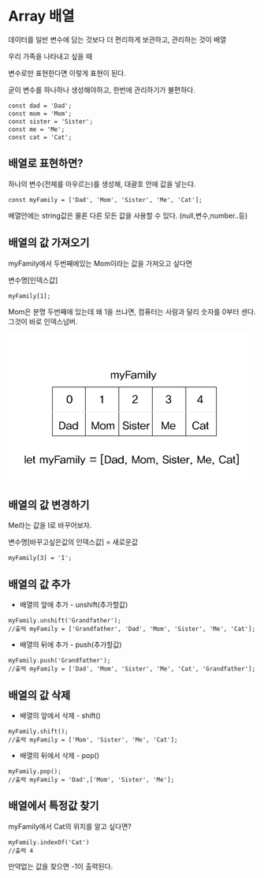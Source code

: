 # Array 배열
데이터를 일반 변수에 담는 것보다 더 편리하게 보관하고, 관리하는 것이 배열

우리 가족을 나타내고 싶을 때 

변수로만 표현한다면 이렇게 표현이 된다.

굳이 변수를 하나하나 생성해야하고, 한번에 관리하기가 불편하다.

```
const dad = 'Dad';
const mom = 'Mom';
const sister = 'Sister';
const me = 'Me';
const cat = 'Cat';
```

## 배열로 표현하면?
하나의 변수(전체를 아우르는)를 생성해, 대괄호 안에 값을 넣는다.

```
const myFamily = ['Dad', 'Mom', 'Sister', 'Me', 'Cat'];
```
배열안에는 string값은 물론 다른 모든 값을 사용할 수 있다. (null,변수,number..등)

## 배열의 값 가져오기

myFamily에서 두번째에있는 Mom이라는 값을 가져오고 싶다면

변수명[인덱스값]
```
myFamily[1];
```
Mom은 분명 두번째에 있는데 왜 1을 쓰냐면, 컴퓨터는 사람과 달리 숫자를 0부터 센다.
그것이 바로 인덱스넘버.

![Alt text](../IMG//array.png)

## 배열의 값 변경하기

Me라는 값을 I로 바꾸어보자.

변수명[바꾸고싶은값의 인덱스값] = 새로운값
```
myFamily[3] = 'I';
```

## 배열의 값 추가
- 배열의 앞에 추가 - unshift(추가할값)

```
myFamily.unshift('Grandfather');
//출력 myFamily = ['Grandfather', 'Dad', 'Mom', 'Sister', 'Me', 'Cat'];
```

- 배열의 뒤에 추가 - push(추가할값)

```
myFamily.push('Grandfather');
//출력 myFamily = ['Dad', 'Mom', 'Sister', 'Me', 'Cat', 'Grandfather'];
```


## 배열의 값 삭제
- 배열의 앞에서 삭제 - shift()
```
myFamily.shift();
//출력 myFamily = ['Mom', 'Sister', 'Me', 'Cat'];
```
- 배열의 뒤에서 삭제 - pop()
```
myFamily.pop();
//출력 myFamily = 'Dad',['Mom', 'Sister', 'Me'];
```

## 배열에서 특정값 찾기
myFamily에서 Cat의 위치를 알고 싶다면?
```
myFamily.indexOf('Cat')
//출력 4 
```
만약없는 값을 찾으면 -1이 출력된다.
